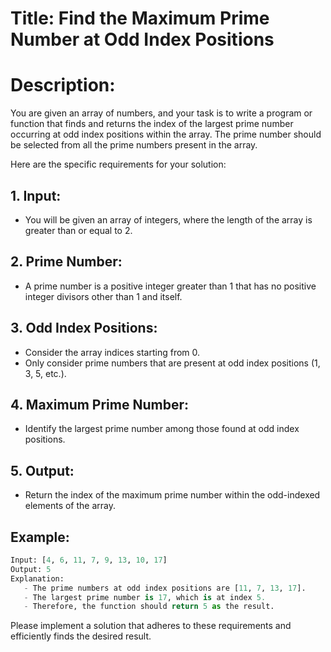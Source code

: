 # Title: Find the Maximum Prime Number at Odd Index Positions

# Description:
You are given an array of numbers, and your task is to write a program or function that finds and returns the index of the largest prime number occurring at odd index positions within the array. The prime number should be selected from all the prime numbers present in the array.

Here are the specific requirements for your solution:

## 1. Input:
   - You will be given an array of integers, where the length of the array is greater than or equal to 2.

## 2. Prime Number:
   - A prime number is a positive integer greater than 1 that has no positive integer divisors other than 1 and itself.

## 3. Odd Index Positions:
   - Consider the array indices starting from 0.
   - Only consider prime numbers that are present at odd index positions (1, 3, 5, etc.).

## 4. Maximum Prime Number:
   - Identify the largest prime number among those found at odd index positions.

## 5. Output:
   - Return the index of the maximum prime number within the odd-indexed elements of the array.

## Example:
```python
Input: [4, 6, 11, 7, 9, 13, 10, 17]
Output: 5
Explanation: 
   - The prime numbers at odd index positions are [11, 7, 13, 17].
   - The largest prime number is 17, which is at index 5.
   - Therefore, the function should return 5 as the result.
```

Please implement a solution that adheres to these requirements and efficiently finds the desired result.

  



